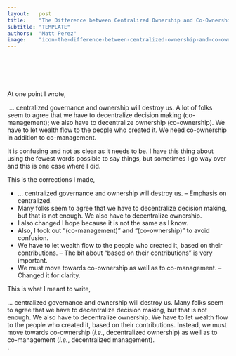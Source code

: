 ```yaml
---
layout:   post
title:    "The Difference between Centralized Ownership and Co-Ownership"
subtitle: "TEMPLATE"
authors:  "Matt Perez"
image:    "icon-the-difference-between-centralized-ownership-and-co-ownership.svg"
---
```


<div style="display:none;">
 <p>Centralized ownership will kill us. Decentralized ownership is beautiful. It is about centralized versus decentralized, not ownership.</p>
</div>

<h1>&nbsp;</h1>
 <p>At one point I wrote,</p>
  <div class="_citation">&nbsp;&hellip; centralized governance and ownership will destroy us. A lot of folks seem to agree that we have to decentralize decision making (co-management); we also have to decentralize ownership (co-ownership). We have to let wealth flow to the people who created it. We need co-ownership in addition to co-management.</div>
 <p>It is confusing and not as clear as it needs to be. I have this thing about using the fewest words possible to say things, but sometimes I go way over and this is one case where I did.</p>
 <p>This is the corrections I made,</p>
  <ul>
   <li><span class="_quotespan">&hellip; <span class="_me">centralized</span> governance and ownership will destroy us.</span> &ndash; Emphasis on <span class="_quotespan">centralized.</span></li>
   <li><span class="_quotespan">Many folks seem to agree that we have to decentralize decision making, but that is not enough. We also have to decentralize ownership.</span></li>
   <li>I also changed <span class="_quotespan">I hope</span> because it is not the same as <span class="_quotespan">I know.</span></li>
   <li>Also, I took out &ldquo;(co-management)&rdquo; and &ldquo;(co-ownership)&rdquo; to avoid confusion.</li>
   <li><span class="_quotespan">We have to let wealth flow to the people who created it, <span class="_me">based on their contributions</span>.</span> &ndash; The bit about &ldquo;based on their contributions&rdquo; is very important.</li>
   <li><span class="_quotespan">We must move towards co-ownership as well as to co-management.</span> &ndash; Changed it for clarity.</li>
  </ul>
 <p>This is what I meant to write,</p>
  <div class="_citation">&hellip; <span class="_me">centralized</span> governance and ownership will destroy us. Many folks seem to agree that we have to decentralize decision making, but that is not enough. We also have to decentralize ownership. We have to let wealth flow to the people who created it, based on their contributions. Instead, we must move towards co-ownership (<em>i.e.</em>, decentralized ownership) as well as to co-management (<em>i.e.</em>, decentralized management).</div>.

